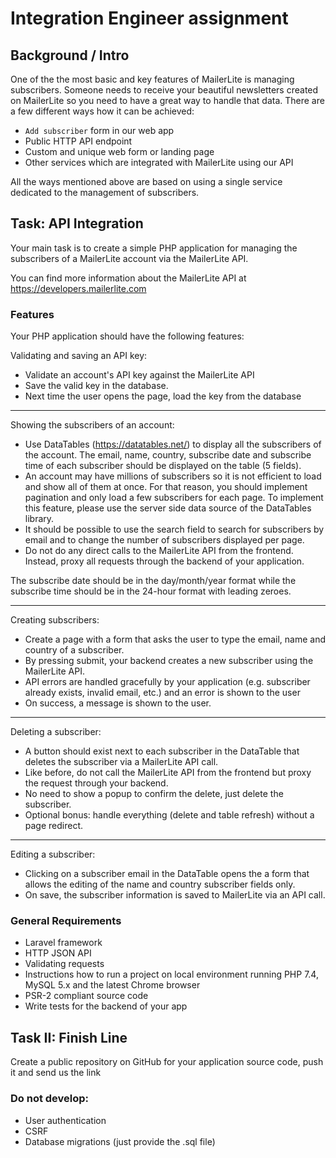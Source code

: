 # Integration Engineer assignment

## Background / Intro

One of the the most basic and key features of MailerLite is managing subscribers. Someone needs to receive your beautiful newsletters created on MailerLite so you need to have a great way to handle that data. There are a few different ways how it can be achieved:

* `Add subscriber` form in our web app
* Public HTTP API endpoint
* Custom and unique web form or landing page 
* Other services which are integrated with MailerLite using our API

All the ways mentioned above are based on using a single service dedicated to the management of subscribers.

## Task: API Integration

Your main task is to create a simple PHP application for managing the subscribers of a MailerLite account via the MailerLite API.

You can find more information about the MailerLite API at https://developers.mailerlite.com

### Features
Your PHP application should have the following features:

Validating and saving an API key:
* Validate an account's API key against the MailerLite API
* Save the valid key in the database.
* Next time the user opens the page, load the key from the database

---
Showing the subscribers of an account:
* Use DataTables (https://datatables.net/) to display all the subscribers of the account. The email, name, country, subscribe date and subscribe time of each subscriber should be displayed on the table (5 fields).
* An account may have millions of subscribers so it is not efficient to load and show all of them at once. For that reason, you should implement pagination and only load a few subscribers for each page. To implement this feature, please use the server side data source of the DataTables library.
* It should be possible to use the search field to search for subscribers by email and to change the number of subscribers displayed per page.
* Do not do any direct calls to the MailerLite API from the frontend. Instead, proxy all requests through the backend of your application.

The subscribe date should be in the day/month/year format while the subscribe time should be in the 24-hour format with leading zeroes.

---
Creating subscribers:
* Create a page with a form that asks the user to type the email, name and country of a subscriber.
* By pressing submit, your backend creates a new subscriber using the MailerLite API.
* API errors are handled gracefully by your application (e.g. subscriber already exists, invalid email, etc.) and an error is shown to the user
* On success, a message is shown to the user.

---
Deleting a subscriber:
* A button should exist next to each subscriber in the DataTable that deletes the subscriber via a MailerLite API call.
* Like before, do not call the MailerLite API from the frontend but proxy the request through your backend.
* No need to show a popup to confirm the delete, just delete the subscriber.
* Optional bonus: handle everything (delete and table refresh) without a page redirect.

---
Editing a subscriber:
* Clicking on a subscriber email in the DataTable opens the a form that allows the editing of the name and country subscriber fields only.
* On save, the subscriber information is saved to MailerLite via an API call.



### General Requirements


* Laravel framework
* HTTP JSON API
* Validating requests
* Instructions how to run a project on local environment running PHP 7.4, MySQL 5.x and the latest Chrome browser
* PSR-2 compliant source code
* Write tests for the backend of your app


## Task II: Finish Line

Create a public repository on GitHub for your application source code, push it and send us the link


### Do not develop:

* User authentication
* CSRF
* Database migrations (just provide the .sql file)

